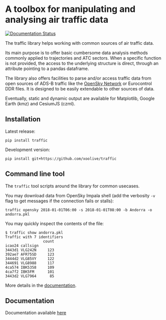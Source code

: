 # A toolbox for manipulating and analysing air traffic data

[![Documentation Status](https://readthedocs.org/projects/airtraffic/badge/?version=latest)](https://airtraffic.readthedocs.io/en/latest/?badge=latest)


The traffic library helps working with common sources of air traffic data.

Its main purpose is to offer basic cumbersome data analysis methods commonly
applied to trajectories and ATC sectors. When a specific function is not
provided, the access to the underlying structure is direct, through an attribute
pointing to a pandas dataframe.

The library also offers facilities to parse and/or access traffic data from open
sources of ADS-B traffic like the [OpenSky Network](https://opensky-network.org/)
or Eurocontrol DDR files. It is designed to be easily extendable to other
sources of data.

Eventually, static and dynamic output are available for Matplotlib, Google
Earth (kmz) and CesiumJS (czml).

## Installation

Latest release:

```
pip install traffic
```

Development version:

```
pip install git+https://github.com/xoolive/traffic
```

## Command line tool

The `traffic` tool scripts around the library for common usecases.

You may download data from OpenSky Impala shell (add the verbosity `-v` flag to
get messages if the connection fails or stalls):

```
traffic opensky 2018-01-01T06:00 -s 2018-01-01T08:00 -b Andorra -o andorra.pkl
```

You may quickly inspect the contents of the file:

```
$ traffic show andorra.pkl
Traffic with 7 identifiers
                 count
icao24 callsign
3443d1 VLG242N     123
392ae7 AFR75SD     123
3444d2 VLG85VY     122
344691 VLG8988     117
4ca574 IBK5358     109
4ca7f2 IBK5FM      101
3443d2 VLG7964      85
```

More details in the [documentation](https://airtraffic.readthedocs.io/).

## Documentation

Documentation available [here](https://airtraffic.readthedocs.io/)
